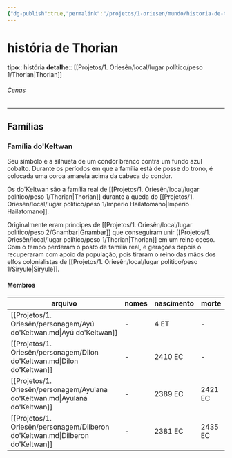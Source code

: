 ```yaml
---
{"dg-publish":true,"permalink":"/projetos/1-oriesen/mundo/historia-de-thorian/"}
---
```




# história de Thorian
**tipo**:: história
**detalhe**:: [[Projetos/1. Oriesên/local/lugar político/peso 1/Thorian|Thorian]]


###### Cenas



---
## Famílias

### Família do'Keltwan
Seu símbolo é a silhueta de um condor branco contra um fundo azul cobalto. Durante os períodos em que a família está de posse do trono, é colocada uma coroa amarela acima da cabeça do condor.

Os do'Keltwan são a família real de [[Projetos/1. Oriesên/local/lugar político/peso 1/Thorian|Thorian]] durante a queda do [[Projetos/1. Oriesên/local/lugar político/peso 1/Império Hailatomano|Império Hailatomano]].

Originalmente eram príncipes de [[Projetos/1. Oriesên/local/lugar político/peso 2/Gnambar|Gnambar]] que conseguiram unir [[Projetos/1. Oriesên/local/lugar político/peso 1/Thorian|Thorian]] em um reino coeso. Com o tempo perderam o posto de família real, e gerações depois o recuperaram com apoio da população, pois tiraram o reino das mãos dos elfos colonialistas de [[Projetos/1. Oriesên/local/lugar político/peso 1/Siryule|Siryule]].


#### Membros
| arquivo                                                                        | nomes | nascimento | morte   |
| ------------------------------------------------------------------------------ | ----- | ---------- | ------- |
| [[Projetos/1. Oriesên/personagem/Ayú do'Keltwan.md\|Ayú do'Keltwan]]           | \-    | 4 ET       | \-      |
| [[Projetos/1. Oriesên/personagem/Dilon do'Keltwan.md\|Dilon do'Keltwan]]       | \-    | 2410 EC    | \-      |
| [[Projetos/1. Oriesên/personagem/Ayulana do'Keltwan.md\|Ayulana do'Keltwan]]   | \-    | 2389 EC    | 2421 EC |
| [[Projetos/1. Oriesên/personagem/Dilberon do'Keltwan.md\|Dilberon do'Keltwan]] | \-    | 2381 EC    | 2435 EC |

